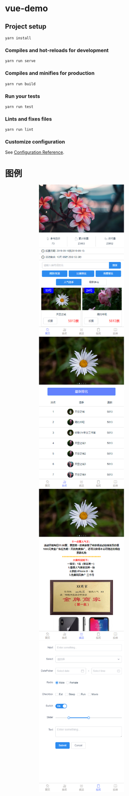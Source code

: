 # vue-demo

## Project setup
```
yarn install
```

### Compiles and hot-reloads for development
```
yarn run serve
```

### Compiles and minifies for production
```
yarn run build
```

### Run your tests
```
yarn run test
```

### Lints and fixes files
```
yarn run lint
```

### Customize configuration
See [Configuration Reference](https://cli.vuejs.org/config/).

# 图例
 <div align="center"><img alt="" src="https://github.com/j787701730/vue-demo/blob/master/home.png" width="280"> <img alt="" src="https://github.com/j787701730/vue-demo/blob/master/ranking.png" width="280"> <img alt="" src="https://github.com/j787701730/vue-demo/blob/master/prize.png" width="280"> <img alt="" src="https://github.com/j787701730/vue-demo/blob/master/join.png" width="280">

